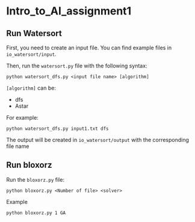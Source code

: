 # Intro_to_AI_assignment1

## Run Watersort
First, you need to create an input file. You can find example files in `io_watersort/input`.

Then, run the `watersort.py` file with the following syntax:
```
python watersort_dfs.py <input file name> [algorithm]
```
`[algorithm]` can be:
* dfs
* Astar

For example:
```
python watersort_dfs.py input1.txt dfs
```
The output will be created in `io_watersort/output` with the corresponding file name
## Run bloxorz
Run the `bloxorz.py` file:
```
python bloxorz.py <Number of file> <solver>
```
Example
```
python bloxorz.py 1 GA
```

